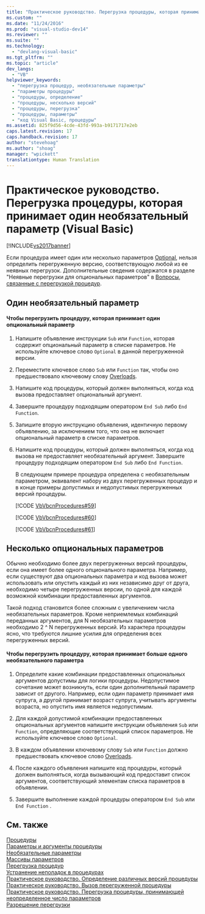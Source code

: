 ```yaml
---
title: "Практическое руководство. Перегрузка процедуры, которая принимает один необязательный параметр (Visual Basic) | Microsoft Docs"
ms.custom: ""
ms.date: "11/24/2016"
ms.prod: "visual-studio-dev14"
ms.reviewer: ""
ms.suite: ""
ms.technology: 
  - "devlang-visual-basic"
ms.tgt_pltfrm: ""
ms.topic: "article"
dev_langs: 
  - "VB"
helpviewer_keywords: 
  - "перегрузка процедур, необязательные параметры"
  - "параметры процедуры"
  - "процедуры, определение"
  - "процедуры, несколько версий"
  - "процедуры, перегрузка"
  - "процедуры, параметры"
  - "код Visual Basic, процедуры"
ms.assetid: 825f9d56-4cde-43fd-993a-b9171717e2eb
caps.latest.revision: 17
caps.handback.revision: 17
author: "stevehoag"
ms.author: "shoag"
manager: "wpickett"
translationtype: Human Translation
---
```

# Практическое руководство. Перегрузка процедуры, которая принимает один необязательный параметр (Visual Basic)
[!INCLUDE[vs2017banner](../../../../csharp/includes/vs2017banner.md)]

Если процедура имеет один или несколько параметров [Optional](../../../../visual-basic/language-reference/modifiers/optional.md), нельзя определить перегруженную версию, соответствующую любой из ее неявных перегрузок.  Дополнительные сведения содержатся в разделе "Неявные перегрузки для опциональных параметров" в [Вопросы, связанные с перегрузкой процедур](../../../../visual-basic/programming-guide/language-features/procedures/considerations-in-overloading-procedures.md).  
  
## Один необязательный параметр  
  
#### Чтобы перегрузить процедуру, которая принимает один опциональный параметр  
  
1.  Напишите объявление инструкции `Sub` или `Function`, которая содержит опциональный параметр в списке параметров.  Не используйте ключевое слово `Optional` в данной перегруженной версии.  
  
2.  Переместите ключевое слово `Sub` или `Function` так, чтобы оно предшествовало ключевому слову [Overloads](../../../../visual-basic/language-reference/modifiers/overloads.md).  
  
3.  Напишите код процедуры, который должен выполняться, когда код вызова предоставляет опциональный аргумент.  
  
4.  Завершите процедуру подходящим оператором `End Sub` либо `End Function`.  
  
5.  Запишите вторую инструкцию объявления, идентичную первому объявлению, за исключением того, что она не включает опциональный параметр в списке параметров.  
  
6.  Напишите код процедуры, который должен выполняться, когда код вызова не предоставляет необязательный аргумент.  Завершите процедуру подходящим оператором `End Sub` либо `End Function`.  
  
     В следующем примере процедура определена с необязательным параметром, эквивалент набору из двух перегруженных процедур и в конце примеры допустимых и недопустимых перегруженных версий процедуры.  
  
     [!CODE [VbVbcnProcedures#59](../CodeSnippet/VS_Snippets_VBCSharp/VbVbcnProcedures#59)]  
  
     [!CODE [VbVbcnProcedures#60](../CodeSnippet/VS_Snippets_VBCSharp/VbVbcnProcedures#60)]  
  
     [!CODE [VbVbcnProcedures#61](../CodeSnippet/VS_Snippets_VBCSharp/VbVbcnProcedures#61)]  
  
## Несколько опциональных параметров  
 Обычно необходимо более двух перегруженных версий процедуры, если она имеет более одного опционального параметра.  Например, если существуют два опциональных параметра и код вызова может использовать или опустить каждый из них независимо друг от друга, необходимо четыре перегруженных версии, по одной для каждой возможной комбинации предоставленных аргументов.  
  
 Такой подход становится более сложным с увеличением числа необязательных параметров.  Кроме неприемлемых комбинаций переданных аргументов, для N необязательных параметров необходимо 2 ^ N перегруженных версий.  Из характера процедуры ясно, что требуются лишние усилия для определения всех перегруженных версий.  
  
#### Чтобы перегрузить процедуру, которая принимает больше одного необязательного параметра  
  
1.  Определите какие комбинации предоставленных опциональных аргументов допустимы для логики процедуры.  Недопустимое сочетание может возникнуть, если один дополнительный параметр зависит от другого.  Например, если один параметр принимает имя супруга, а другой принимает возраст супруга, учитывать аргументы возраста, но опустить имя является недопустимым.  
  
2.  Для каждой допустимой комбинации предоставленных опциональных аргументов напишите инструкции объявления `Sub` или `Function`, определяющие соответствующий список параметров.  Не используйте ключевое слово `Optional`.  
  
3.  В каждом объявлении ключевому слову `Sub` или `Function` должно предшествовать ключевое слово [Overloads](../../../../visual-basic/language-reference/modifiers/overloads.md).  
  
4.  После каждого объявления напишите код процедуры, который должен выполняться, когда вызывающий код предоставит список аргументов, соответствующий элементам списка параметров в объявлении.  
  
5.  Завершите выполнение каждой процедуры оператором `End Sub` или `End Function` .  
  
## См. также  
 [Процедуры](../../../../visual-basic/programming-guide/language-features/procedures/index.md)   
 [Параметры и аргументы процедуры](../../../../visual-basic/programming-guide/language-features/procedures/procedure-parameters-and-arguments.md)   
 [Необязательные параметры](../../../../visual-basic/programming-guide/language-features/procedures/optional-parameters.md)   
 [Массивы параметров](../../../../visual-basic/programming-guide/language-features/procedures/parameter-arrays.md)   
 [Перегрузка процедур](../../../../visual-basic/programming-guide/language-features/procedures/procedure-overloading.md)   
 [Устранение неполадок в процедурах](../../../../visual-basic/programming-guide/language-features/procedures/troubleshooting-procedures.md)   
 [Практическое руководство. Определение различных версий процедуры](../../../../visual-basic/programming-guide/language-features/procedures/how-to-define-multiple-versions-of-a-procedure.md)   
 [Практическое руководство. Вызов перегруженной процедуры](../../../../visual-basic/programming-guide/language-features/procedures/how-to-call-an-overloaded-procedure.md)   
 [Практическое руководство. Перегрузка процедуры, принимающей неопределенное число параметров](../../../../visual-basic/programming-guide/language-features/procedures/how-to-overload-a-procedure-that-takes-an-indefinite-number-of-parameters.md)   
 [Разрешение перегрузки](../../../../visual-basic/programming-guide/language-features/procedures/overload-resolution.md)
